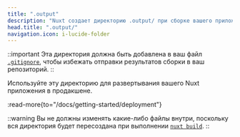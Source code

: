 ```yaml
---
title: ".output"
description: "Nuxt создает директорию .output/ при сборке вашего приложения для продакшена."
head.title: ".output/"
navigation.icon: i-lucide-folder
---
```


::important
Эта директория должна быть добавлена в ваш файл [`.gitignore`](/docs/guide/directory-structure/gitignore), чтобы избежать отправки результатов сборки в ваш репозиторий.
::

Используйте эту директорию для развертывания вашего Nuxt приложения в продакшене.

:read-more{to="/docs/getting-started/deployment"}

::warning
Вы не должны изменять какие-либо файлы внутри, поскольку вся директория будет пересоздана при выполнении [`nuxt build`](/docs/api/commands/build).
::